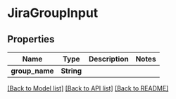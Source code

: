 # JiraGroupInput

## Properties

Name | Type | Description | Notes
------------ | ------------- | ------------- | -------------
**group_name** | **String** |  | 

[[Back to Model list]](../README.md#documentation-for-models) [[Back to API list]](../README.md#documentation-for-api-endpoints) [[Back to README]](../README.md)


